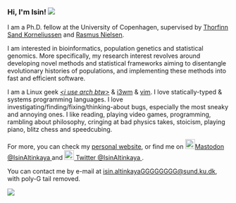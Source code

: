 ### Hi, I'm Isin! [![](https://img.shields.io/static/v1?label=Sponsor&message=%E2%9D%A4&logo=GitHub&color=%23fe8e86)](https://github.com/sponsors/isinaltinkaya)


I am a Ph.D. fellow at the University of Copenhagen, supervised by [Thorfinn Sand Korneliussen](https://scholar.google.com/citations?user=-YNWF4AAAAAJ&hl=en&oi=ao) and [Rasmus Nielsen](https://scholar.google.com/citations?hl=en&user=PySbfcEAAAAJ).

I am interested in bioinformatics, population genetics and statistical genomics. More specifically, my research interest revolves around developing novel methods and statistical frameworks aiming to disentangle evolutionary histories of populations, and implementing these methods into fast and efficient software.

I am a Linux geek _[\<i use arch btw\>](https://knowyourmeme.com/memes/btw-i-use-arch)_ & [i3wm](https://i3wm.org/) & [vim](https://levelup.gitconnected.com/why-every-software-engineer-should-use-vim-b9fb97e69d97). I love statically-typed & systems programming languages. I love investigating/finding/fixing/thinking-about bugs, especially the most sneaky and annoying ones. I like reading, playing video games, programming, rambling about philosophy, cringing at bad physics takes, stoicism, playing piano, blitz chess and speedcubing. 


For more, you can check my [personal website](https://isinaltinkaya.github.io), or find me on 
<a href="https://genomic.social/@isinaltinkaya"> 
  <img alt="Isin Altinkaya" width="22px" src="https://cdn.icon-icons.com/icons2/2622/PNG/512/brand_mastodon_icon_157886.png"/>Mastodon @IsinAltinkaya
</a>
 and <a href="https://twitter.com/isinaltinkaya"> 
  <img alt="Isin Altinkaya | Twitter" width="22px" src="https://cdn.jsdelivr.net/npm/simple-icons@v3/icons/twitter.svg"/> Twitter @IsinAltinkaya
</a>.

You can contact me by e-mail at isin.altinkayaGGGGGGGG@sund.ku.dk, with poly-G tail removed.

<!--
![Isin's github stats](https://github-readme-stats.vercel.app/api?username=isinaltinkaya&show_icons=true&theme=dark&count_private=true&hide_rank=true)
[![GitHub Streak](https://github-readme-streak-stats.herokuapp.com/?user=isinaltinkaya)](https://git.io/streak-stats)
-->

<img align="left" src="https://static.fsf.org/nosvn/associate/crm/5212605.png"/>

<!--

<a href="mailto:isinaltinkaya@gmail.com"> <img align="left" src="https://img.shields.io/badge/-isinaltinkaya@gmail.com-c14438?style=flat-square&logo=Gmail&logoColor=white&link=mailto:isinaltinkaya@gmail.com"></a> 
-->

